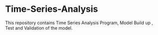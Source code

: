 # Time-Series-Analysis
This repository contains Time Series Analysis Program, Model Build up , Test and Validation of the model.
